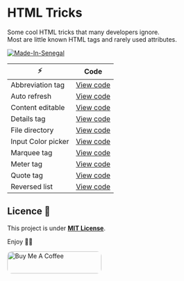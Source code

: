 # HTML Tricks

Some cool HTML tricks that many developers ignore.  
Most are little known HTML tags and rarely used attributes.

[![Made-In-Senegal](https://github.com/GalsenDev221/made.in.senegal/blob/master/assets/badge.svg)](https://github.com/GalsenDev221/made.in.senegal)

| ⚡                             | Code                                              |
| ----------------------------- | ------------------------------------------------- |
| Abbreviation tag              | [View code](/src/abbreviation-tag.html)           |
| Auto refresh                  | [View code](/src/auto-refresh.html)               |
| Content editable              | [View code](/src/content-editable.html)           |
| Details tag                   | [View code](/src/details-tag.html)                |
| File directory                | [View code](/src/file-directory.html)             |
| Input Color picker            | [View code](/src/input-color-picker.html)         |
| Marquee tag                   | [View code](/src/marquee-tag.html)                |
| Meter tag                     | [View code](/src/meter-tag.html)                  |
| Quote tag                     | [View code](/src/quote-tag.html)                  |
| Reversed list                 | [View code](/src/reversed-list.html)              |

## Licence 🚨

This project is under **[MIT License](LICENSE.md)**.

Enjoy ✌🏽

<a href="https://www.buymeacoffee.com/daoodaba975" target="_blank"><img src="https://cdn.buymeacoffee.com/buttons/lato-orange.png" alt="Buy Me A Coffee" style="height: 51px !important;width: 217px !important; border-radius: 10px;" ></a>
